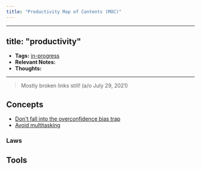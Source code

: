 ```yaml
---
title: "Productivity Map of Contents (MOC)"
---
```


---
title: "productivity"
---

- **Tags:** [in-progress](notes/por/in-progress.md)
- **Relevant Notes:**
- **Thoughts:**

---

> Mostly broken links still! (a/o July 29, 2021)

## Concepts
- [Don't fall into the overconfidence bias trap](notes/productivity/overconfidence.md)
- [Avoid multitasking](notes/productivity/multitasking.md)

### Laws

## Tools